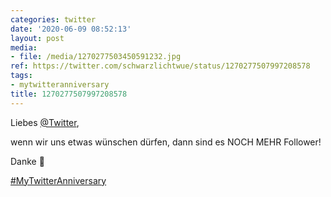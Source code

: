 ```yaml
---
categories: twitter
date: '2020-06-09 08:52:13'
layout: post
media:
- file: /media/1270277503450591232.jpg
ref: https://twitter.com/schwarzlichtwue/status/1270277507997208578
tags:
- mytwitteranniversary
title: 1270277507997208578
---
```

Liebes [@Twitter](https://twitter.com/Twitter),

wenn wir uns etwas wünschen dürfen, dann sind es NOCH MEHR Follower!

Danke 🙏

[#MyTwitterAnniversary](/t/mytwitteranniversary) 